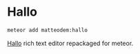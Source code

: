 Hallo
============

```sh
meteor add matteodem:hallo
```

[Hallo](https://github.com/bergie/hallo) rich text editor repackaged for meteor.

